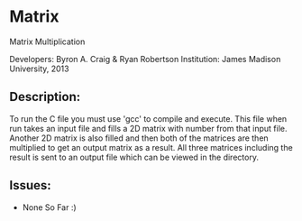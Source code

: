 Matrix
======

Matrix Multiplication

Developers: Byron A. Craig & Ryan Robertson
Institution: James Madison University, 2013

Description:
------------

To run the C file you must use 'gcc' to compile and execute. This file when run takes an input file and fills a
2D matrix with number from that input file. Another 2D matrix is also filled and then both of the matrices are
then multiplied to get an output matrix as a result. All three matrices including the result is sent to an output
file which can be viewed in the directory.

Issues:
-------

- None So Far :)
